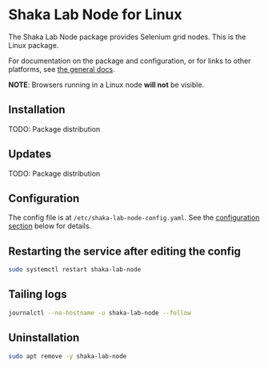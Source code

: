 # Shaka Lab Node for Linux

The Shaka Lab Node package provides Selenium grid nodes.
This is the Linux package.

For documentation on the package and configuration, or for links to other
platforms, see [the general docs](../README.md#readme).

**NOTE**: Browsers running in a Linux node **will not** be visible.

## Installation

TODO: Package distribution

## Updates

TODO: Package distribution

## Configuration

The config file is at `/etc/shaka-lab-node-config.yaml`.
See the [configuration section](#configuration) below for details.

## Restarting the service after editing the config

```sh
sudo systemctl restart shaka-lab-node
```

## Tailing logs

```sh
journalctl --no-hostname -u shaka-lab-node --follow
```

## Uninstallation

```sh
sudo apt remove -y shaka-lab-node
```
